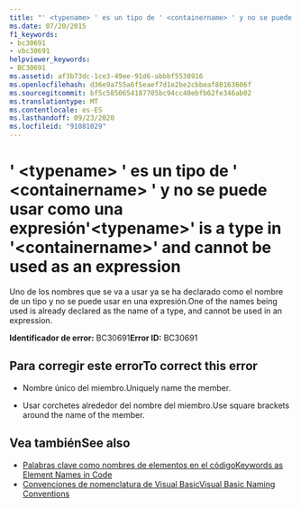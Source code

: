```yaml
---
title: "' <typename> ' es un tipo de ' <containername> ' y no se puede usar como una expresión"
ms.date: 07/20/2015
f1_keywords:
- bc30691
- vbc30691
helpviewer_keywords:
- BC30691
ms.assetid: af3b73dc-1ce3-49ee-91d6-abbbf5538916
ms.openlocfilehash: d36e9a755a6f5eaef7d1e2be2cbbeaf80163606f
ms.sourcegitcommit: bf5c5850654187705bc94cc40ebfb62fe346ab02
ms.translationtype: MT
ms.contentlocale: es-ES
ms.lasthandoff: 09/23/2020
ms.locfileid: "91081029"
---
```

# <a name="typename-is-a-type-in-containername-and-cannot-be-used-as-an-expression"></a><span data-ttu-id="03fb3-102">' \<typename> ' es un tipo de ' \<containername> ' y no se puede usar como una expresión</span><span class="sxs-lookup"><span data-stu-id="03fb3-102">'\<typename>' is a type in '\<containername>' and cannot be used as an expression</span></span>

<span data-ttu-id="03fb3-103">Uno de los nombres que se va a usar ya se ha declarado como el nombre de un tipo y no se puede usar en una expresión.</span><span class="sxs-lookup"><span data-stu-id="03fb3-103">One of the names being used is already declared as the name of a type, and cannot be used in an expression.</span></span>  
  
 <span data-ttu-id="03fb3-104">**Identificador de error:** BC30691</span><span class="sxs-lookup"><span data-stu-id="03fb3-104">**Error ID:** BC30691</span></span>  
  
## <a name="to-correct-this-error"></a><span data-ttu-id="03fb3-105">Para corregir este error</span><span class="sxs-lookup"><span data-stu-id="03fb3-105">To correct this error</span></span>  
  
- <span data-ttu-id="03fb3-106">Nombre único del miembro.</span><span class="sxs-lookup"><span data-stu-id="03fb3-106">Uniquely name the member.</span></span>  
  
- <span data-ttu-id="03fb3-107">Usar corchetes alrededor del nombre del miembro.</span><span class="sxs-lookup"><span data-stu-id="03fb3-107">Use square brackets around the name of the member.</span></span>  
  
## <a name="see-also"></a><span data-ttu-id="03fb3-108">Vea también</span><span class="sxs-lookup"><span data-stu-id="03fb3-108">See also</span></span>

- [<span data-ttu-id="03fb3-109">Palabras clave como nombres de elementos en el código</span><span class="sxs-lookup"><span data-stu-id="03fb3-109">Keywords as Element Names in Code</span></span>](../programming-guide/program-structure/keywords-as-element-names-in-code.md)
- [<span data-ttu-id="03fb3-110">Convenciones de nomenclatura de Visual Basic</span><span class="sxs-lookup"><span data-stu-id="03fb3-110">Visual Basic Naming Conventions</span></span>](../programming-guide/program-structure/naming-conventions.md)
